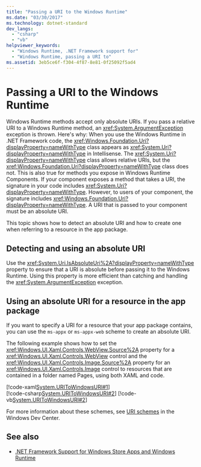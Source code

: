 ```yaml
---
title: "Passing a URI to the Windows Runtime"
ms.date: "03/30/2017"
ms.technology: dotnet-standard
dev_langs: 
  - "csharp"
  - "vb"
helpviewer_keywords: 
  - "Windows Runtime, .NET Framework support for"
  - "Windows Runtime, passing a URI to"
ms.assetid: 3eb5ce6f-f304-4f87-8e81-0f25092f5ad4
---
```

# Passing a URI to the Windows Runtime
Windows Runtime methods accept only absolute URIs. If you pass a relative URI to a Windows Runtime method, an <xref:System.ArgumentException> exception is thrown. Here's why: When you use the Windows Runtime in .NET Framework code, the <xref:Windows.Foundation.Uri?displayProperty=nameWithType> class appears as <xref:System.Uri?displayProperty=nameWithType> in Intellisense. The <xref:System.Uri?displayProperty=nameWithType> class allows relative URIs, but the <xref:Windows.Foundation.Uri?displayProperty=nameWithType> class does not. This is also true for methods you expose in Windows Runtime Components. If your component exposes a method that takes a URI, the signature in your code includes <xref:System.Uri?displayProperty=nameWithType>. However, to users of your component, the signature includes <xref:Windows.Foundation.Uri?displayProperty=nameWithType>. A URI that is passed to your component must be an absolute URI.  
  
This topic shows how to detect an absolute URI and how to create one when referring to a resource in the app package.  
  
## Detecting and using an absolute URI  
Use the <xref:System.Uri.IsAbsoluteUri%2A?displayProperty=nameWithType> property to ensure that a URI is absolute before passing it to the Windows Runtime. Using this property is more efficient than catching and handling the <xref:System.ArgumentException> exception.  
  
## Using an absolute URI for a resource in the app package  
If you want to specify a URI for a resource that your app package contains, you can use the `ms-appx` or `ms-appx-web` scheme to create an absolute URI.  
  
The following example shows how to set the <xref:Windows.UI.Xaml.Controls.WebView.Source%2A> property for a <xref:Windows.UI.Xaml.Controls.WebView> control and the <xref:Windows.UI.Xaml.Controls.Image.Source%2A> property for an <xref:Windows.UI.Xaml.Controls.Image> control to resources that are contained in a folder named Pages, using both XAML and code.  
  
[!code-xaml[System.URIToWindowsURI#1](../../../samples/snippets/csharp/VS_Snippets_CLR_System/system.uritowindowsuri/cs/mainpage.xaml#1)]  
[!code-csharp[System.URIToWindowsURI#2](../../../samples/snippets/csharp/VS_Snippets_CLR_System/system.uritowindowsuri/cs/mainpage.xaml.cs#2)]
[!code-vb[System.URIToWindowsURI#2](../../../samples/snippets/visualbasic/VS_Snippets_CLR_System/system.uritowindowsuri/vb/mainpage.xaml.vb#2)]  
  
For more information about these schemes, see [URI schemes](/windows/uwp/app-resources/uri-schemes) in the Windows Dev Center.  
  
## See also

- [.NET Framework Support for Windows Store Apps and Windows Runtime](support-for-windows-store-apps-and-windows-runtime.md)
